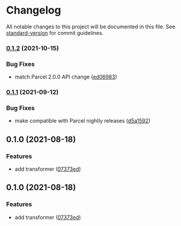 # Changelog

All notable changes to this project will be documented in this file. See [standard-version](https://github.com/conventional-changelog/standard-version) for commit guidelines.

### [0.1.2](https://github.com/thewilkybarkid/parcel-transformer-rough-svg/compare/v0.1.1...v0.1.2) (2021-10-15)


### Bug Fixes

* match Parcel 2.0.0 API change ([ed06983](https://github.com/thewilkybarkid/parcel-transformer-rough-svg/commit/ed06983276954f1ee36727375c0296f58bd074c7))

### [0.1.1](https://github.com/thewilkybarkid/parcel-transformer-rough-svg/compare/v0.1.0...v0.1.1) (2021-09-12)


### Bug Fixes

* make compatible with Parcel nightly releases ([d5a1592](https://github.com/thewilkybarkid/parcel-transformer-rough-svg/commit/d5a1592490dbba1c7123410901f81ef1b39d38d1))

## 0.1.0 (2021-08-18)


### Features

* add transformer ([07373ed](https://github.com/thewilkybarkid/parcel-transformer-rough-svg/commit/07373ed59550ac62aeb5a9011a27fbc7ace898de))

## 0.1.0 (2021-08-18)


### Features

* add transformer ([07373ed](https://github.com/thewilkybarkid/parcel-transformer-rough-svg/commit/07373ed59550ac62aeb5a9011a27fbc7ace898de))
